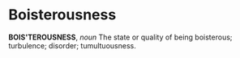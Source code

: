 # Boisterousness

**BOIS'TEROUSNESS**, _noun_ The state or quality of being boisterous; turbulence; disorder; tumultuousness.